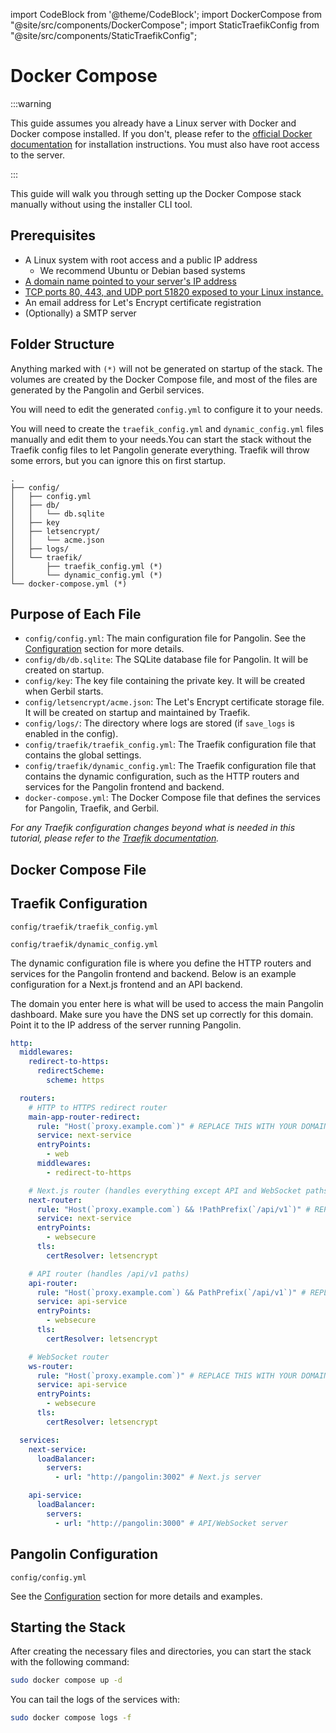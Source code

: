 import CodeBlock from '@theme/CodeBlock';
import DockerCompose from "@site/src/components/DockerCompose";
import StaticTraefikConfig from "@site/src/components/StaticTraefikConfig";

# Docker Compose

:::warning

This guide assumes you already have a Linux server with Docker and Docker compose installed. If you don't, please refer to the [official Docker documentation](https://docs.docker.com/get-docker/) for installation instructions. You must also have root access to the server.

:::

This guide will walk you through setting up the Docker Compose stack manually without using the installer CLI tool.

## Prerequisites

- A Linux system with root access and a public IP address
  - We recommend Ubuntu or Debian based systems
- [A domain name pointed to your server's IP address](../02-dns-networking.md)
- [TCP ports 80, 443, and UDP port 51820 exposed to your Linux instance.](../02-dns-networking.md)
- An email address for Let's Encrypt certificate registration
- (Optionally) a SMTP server

## Folder Structure

Anything marked with `(*)` will not be generated on startup of the stack. The volumes are created by the Docker Compose file, and most of the files are generated by the Pangolin and Gerbil services.

You will need to edit the generated `config.yml` to configure it to your needs.

You will need to create the `traefik_config.yml` and `dynamic_config.yml` files manually and edit them to your needs.You can start the stack without the Traefik config files to let Pangolin generate everything. Traefik will throw some errors, but you can ignore this on first startup.

```
.
├── config/
│   ├── config.yml
│   ├── db/
│   │   └── db.sqlite
│   ├── key
│   ├── letsencrypt/
│   │   └── acme.json
│   ├── logs/
│   └── traefik/
│       ├── traefik_config.yml (*)
│       └── dynamic_config.yml (*)
└── docker-compose.yml (*)
```

## Purpose of Each File

- `config/config.yml`: The main configuration file for Pangolin. See the [Configuration](https://docs.fossorial.io/Pangolin/Configuration/config) section for more details.
- `config/db/db.sqlite`: The SQLite database file for Pangolin. It will be created on startup.
- `config/key`: The key file containing the private key. It will be created when Gerbil starts.
- `config/letsencrypt/acme.json`: The Let's Encrypt certificate storage file. It will be created on startup and maintained by Traefik.
- `config/logs/`: The directory where logs are stored (if `save_logs` is enabled in the config).
- `config/traefik/traefik_config.yml`: The Traefik configuration file that contains the global settings.
- `config/traefik/dynamic_config.yml`: The Traefik configuration file that contains the dynamic configuration, such as the HTTP routers and services for the Pangolin frontend and backend.
- `docker-compose.yml`: The Docker Compose file that defines the services for Pangolin, Traefik, and Gerbil.

_For any Traefik configuration changes beyond what is needed in this tutorial, please refer to the [Traefik documentation](https://doc.traefik.io/traefik/)._

## Docker Compose File

<CodeBlock language="yaml">
   <DockerCompose />
</CodeBlock>

## Traefik Configuration

`config/traefik/traefik_config.yml`

<CodeBlock language="yaml">
   <StaticTraefikConfig />
</CodeBlock>

`config/traefik/dynamic_config.yml`

The dynamic configuration file is where you define the HTTP routers and services for the Pangolin frontend and backend. Below is an example configuration for a Next.js frontend and an API backend.

The domain you enter here is what will be used to access the main Pangolin dashboard. Make sure you have the DNS set up correctly for this domain. Point it to the IP address of the server running Pangolin.

```yaml
http:
  middlewares:
    redirect-to-https:
      redirectScheme:
        scheme: https

  routers:
    # HTTP to HTTPS redirect router
    main-app-router-redirect:
      rule: "Host(`proxy.example.com`)" # REPLACE THIS WITH YOUR DOMAIN
      service: next-service
      entryPoints:
        - web
      middlewares:
        - redirect-to-https

    # Next.js router (handles everything except API and WebSocket paths)
    next-router:
      rule: "Host(`proxy.example.com`) && !PathPrefix(`/api/v1`)" # REPLACE THIS WITH YOUR DOMAIN
      service: next-service
      entryPoints:
        - websecure
      tls:
        certResolver: letsencrypt

    # API router (handles /api/v1 paths)
    api-router:
      rule: "Host(`proxy.example.com`) && PathPrefix(`/api/v1`)" # REPLACE THIS WITH YOUR DOMAIN
      service: api-service
      entryPoints:
        - websecure
      tls:
        certResolver: letsencrypt

    # WebSocket router
    ws-router:
      rule: "Host(`proxy.example.com`)" # REPLACE THIS WITH YOUR DOMAIN
      service: api-service
      entryPoints:
        - websecure
      tls:
        certResolver: letsencrypt

  services:
    next-service:
      loadBalancer:
        servers:
          - url: "http://pangolin:3002" # Next.js server

    api-service:
      loadBalancer:
        servers:
          - url: "http://pangolin:3000" # API/WebSocket server
```

## Pangolin Configuration

`config/config.yml`

See the [Configuration](https://docs.fossorial.io/Pangolin/Configuration/config) section for more details and examples.

## Starting the Stack

After creating the necessary files and directories, you can start the stack with the following command:

```bash
sudo docker compose up -d
```

You can tail the logs of the services with:

```bash
sudo docker compose logs -f
```
